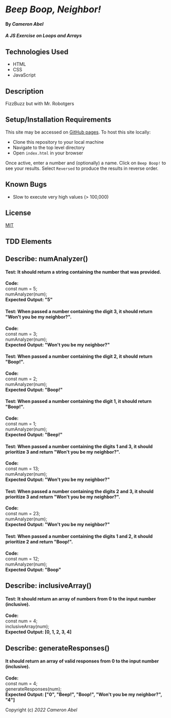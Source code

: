 # _Beep Boop, Neighbor!_

#### By _**Cameron Abel**_

#### _A JS Exercise on Loops and Arrays_

## Technologies Used

- HTML
- CSS
- JavaScript

## Description

FizzBuzz but with Mr. Robotgers

## Setup/Installation Requirements

This site may be accessed on [GitHub pages](https://cameronabel.github.io/beep-boop-neighbor/). To host this site locally:

- Clone this repository to your local machine
- Navigate to the top level directory
- Open `index.html` in your browser

Once active, enter a number and (optionally) a name. Click on `Beep Boop!` to see your results. Select `Reversed` to produce the results in reverse order.

## Known Bugs

- Slow to execute very high values (> 100,000)

## License

[MIT](https://opensource.org/licenses/MIT)

## TDD Elements

## Describe: numAnalyzer()

#### Test: It should return a string containing the number that was provided.

**Code:**\
const num = 5;\
numAnalyzer(num);\
**Expected Output: "5"**

#### Test: When passed a number containing the digit 3, it should return "Won't you be my neighbor?".

**Code:**\
const num = 3;\
numAnalyzer(num);\
**Expected Output: "Won't you be my neighbor?"**

#### Test: When passed a number containing the digit 2, it should return "Boop!".

**Code:**\
const num = 2;\
numAnalyzer(num);\
**Expected Output: "Boop!"**

#### Test: When passed a number containing the digit 1, it should return "Boop!".

**Code:**\
const num = 1;\
numAnalyzer(num);\
**Expected Output: "Beep!"**

#### Test: When passed a number containing the digits 1 and 3, it should prioritize 3 and return "Won't you be my neighbor?".

**Code:**\
const num = 13;\
numAnalyzer(num);\
**Expected Output: "Won't you be my neighbor?"**

#### Test: When passed a number containing the digits 2 and 3, it should prioritize 3 and return "Won't you be my neighbor?".

**Code:**\
const num = 23;\
numAnalyzer(num);\
**Expected Output: "Won't you be my neighbor?"**

#### Test: When passed a number containing the digits 1 and 2, it should prioritize 2 and return "Boop!".

**Code:**\
const num = 12;\
numAnalyzer(num);\
**Expected Output: "Boop"**

## Describe: inclusiveArray()

#### Test: It should return an array of numbers from 0 to the input number (inclusive).

**Code:**\
const num = 4;\
inclusiveArray(num);\
**Expected Output: [0, 1, 2, 3, 4]**

## Describe: generateResponses()

#### It should return an array of valid responses from 0 to the input number (inclusive).

**Code:**\
const num = 4;\
generateResponses(num);\
**Expected Output: ["0", "Beep!", "Boop!", "Won't you be my neighbor?", "4"]**

Copyright (c) _2022_ _Cameron Abel_
